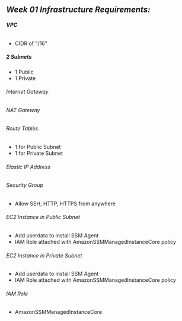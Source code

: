 ## *Week 01 Infrastructure Requirements:*

###### **VPC**

* CIDR of "/16"

##### 2 Subnets

* 1 Public
* 1 Private

###### Internet Gateway

###### NAT Gateway

###### Route Tables

* 1 for Public Subnet
* 1 for Private Subnet

###### Elastic IP Address

###### Security Group

* Allow SSH, HTTP, HTTPS from anywhere

###### EC2 Instance in Public Subnet

* Add userdata to install SSM Agent
* IAM Role attached with AmazonSSMManagedInstanceCore policy

###### EC2 Instance in Private Subnet

* Add userdata to install SSM Agent
* IAM Role attached with AmazonSSMManagedInstanceCore policy
###### IAM Role
* AmazonSSMManagedInstanceCore